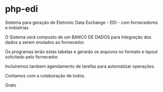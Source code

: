 # php-edi
Sistema para geração de Eletronic Data Exchange - EDI - com fornecedores e indústrias

O Sistema será composto de um BANCO DE DADOS para integração dos dados a serem enviados ao fornecedor.

Os programas lerão estas tabelas e gerarão os arquivos no formato e layout solicitado pelo fornecedor.

Incluiremos tambem agendamento de tarefas para automatizar operações.

Contamos com a colaboração de todos.

Grato
